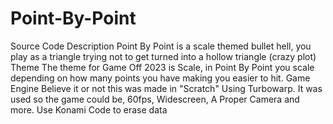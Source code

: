 # Point-By-Point
Source Code
Description
Point By Point is a scale themed bullet hell, you play as a triangle trying not to get turned into a hollow triangle (crazy plot)
Theme
The theme for Game Off 2023 is Scale, in Point By Point you scale depending on how many points you have making you easier to hit.
Game Engine
Believe it or not this was made in "Scratch" Using Turbowarp. It was used so the game could be, 60fps, Widescreen, A Proper Camera and more.
​Use Konami Code to erase data

